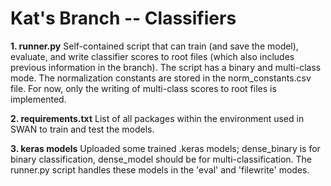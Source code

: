 # Kat's Branch -- Classifiers

**1. runner.py**
Self-contained script that can train (and save the model), evaluate, and write classifier scores to root files (which also includes previous information in the branch). The script has a binary and multi-class mode. The normalization constants are stored in the norm_constants.csv file. For now, only the writing of multi-class scores to root files is implemented.

**2. requirements.txt**
List of all packages within the environment used in SWAN to train and test the models.

**3. keras models**
Uploaded some trained .keras models; dense_binary is for binary classification, dense_model should be for multi-classification. The runner.py script handles these models in the 'eval' and 'filewrite' modes.

